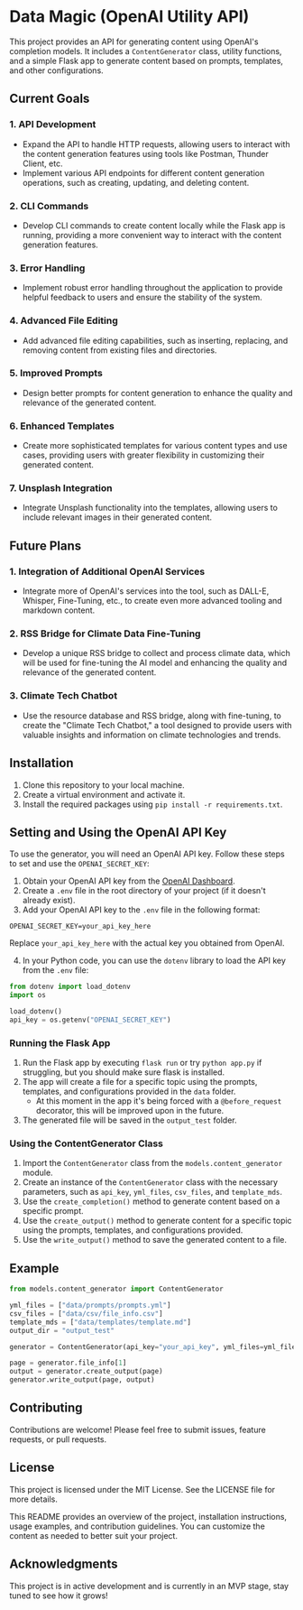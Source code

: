 # Data Magic (OpenAI Utility API)

This project provides an API for generating content using OpenAI's completion models. It includes a `ContentGenerator` class, utility functions, and a simple Flask app to generate content based on prompts, templates, and other configurations.

## Current Goals

### 1. API Development

- Expand the API to handle HTTP requests, allowing users to interact with the content generation features using tools like Postman, Thunder Client, etc.
- Implement various API endpoints for different content generation operations, such as creating, updating, and deleting content.

### 2. CLI Commands

- Develop CLI commands to create content locally while the Flask app is running, providing a more convenient way to interact with the content generation features.

### 3. Error Handling

- Implement robust error handling throughout the application to provide helpful feedback to users and ensure the stability of the system.

### 4. Advanced File Editing

- Add advanced file editing capabilities, such as inserting, replacing, and removing content from existing files and directories.

### 5. Improved Prompts

- Design better prompts for content generation to enhance the quality and relevance of the generated content.

### 6. Enhanced Templates

- Create more sophisticated templates for various content types and use cases, providing users with greater flexibility in customizing their generated content.

### 7. Unsplash Integration

- Integrate Unsplash functionality into the templates, allowing users to include relevant images in their generated content.

## Future Plans

### 1. Integration of Additional OpenAI Services

- Integrate more of OpenAI's services into the tool, such as DALL-E, Whisper, Fine-Tuning, etc., to create even more advanced tooling and markdown content.

### 2. RSS Bridge for Climate Data Fine-Tuning

- Develop a unique RSS bridge to collect and process climate data, which will be used for fine-tuning the AI model and enhancing the quality and relevance of the generated content.

### 3. Climate Tech Chatbot

- Use the resource database and RSS bridge, along with fine-tuning, to create the "Climate Tech Chatbot," a tool designed to provide users with valuable insights and information on climate technologies and trends.

## Installation

1. Clone this repository to your local machine.
2. Create a virtual environment and activate it.
3. Install the required packages using `pip install -r requirements.txt`.

## Setting and Using the OpenAI API Key

To use the generator, you will need an OpenAI API key. Follow these steps to set and use the `OPENAI_SECRET_KEY`:

1. Obtain your OpenAI API key from the [OpenAI Dashboard](https://beta.openai.com/signup/).
2. Create a `.env` file in the root directory of your project (if it doesn't already exist).
3. Add your OpenAI API key to the `.env` file in the following format:

`OPENAI_SECRET_KEY=your_api_key_here`

Replace `your_api_key_here` with the actual key you obtained from OpenAI.

4. In your Python code, you can use the `dotenv` library to load the API key from the `.env` file:

```python
from dotenv import load_dotenv
import os

load_dotenv()
api_key = os.getenv("OPENAI_SECRET_KEY")
```

### Running the Flask App

1. Run the Flask app by executing `flask run` or try `python app.py` if struggling, but you should make sure flask is installed.
2. The app will create a file for a specific topic using the prompts, templates, and configurations provided in the `data` folder.
   - At this moment in the app it's being forced with a `@before_request` decorator, this will be improved upon in the future.
3. The generated file will be saved in the `output_test` folder.

### Using the ContentGenerator Class

1. Import the `ContentGenerator` class from the `models.content_generator` module.
2. Create an instance of the `ContentGenerator` class with the necessary parameters, such as `api_key`, `yml_files`, `csv_files`, and `template_mds`.
3. Use the `create_completion()` method to generate content based on a specific prompt.
4. Use the `create_output()` method to generate content for a specific topic using the prompts, templates, and configurations provided.
5. Use the `write_output()` method to save the generated content to a file.

## Example

```python
from models.content_generator import ContentGenerator

yml_files = ["data/prompts/prompts.yml"]
csv_files = ["data/csv/file_info.csv"]
template_mds = ["data/templates/template.md"]
output_dir = "output_test"

generator = ContentGenerator(api_key="your_api_key", yml_files=yml_files, csv_files=csv_files, template_mds=template_mds, output_dir=output_dir)

page = generator.file_info[1]
output = generator.create_output(page)
generator.write_output(page, output)
```

## Contributing

Contributions are welcome! Please feel free to submit issues, feature requests, or pull requests.

## License

This project is licensed under the MIT License. See the LICENSE file for more details.

This README provides an overview of the project, installation instructions, usage examples, and contribution guidelines. You can customize the content as needed to better suit your project.

## Acknowledgments

This project is in active development and is currently in an MVP stage, stay tuned to see how it grows!

<!-- Insert additional acks -->
